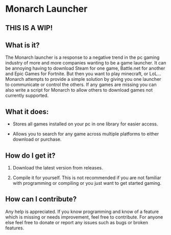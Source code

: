 # Monarch Launcher

## THIS IS A WIP!

## What is it?

The Monarch launcher is a response to a negative trend in the pc gaming industry of more and more
companies wanting to be a game launcher. It can be annoying having to download Steam for one game, Battle.net
for another and Epic Games for Fortnite. But then you want to play minecraft, or LoL... Monarch attempts 
to provide a simple solution by giving you one launcher to communicate or control the others. 
If any games are missing you can also write a script for Monarch to allow others to download games not currently
supported.

## What it does:

- Stores all games installed on your pc in one library for easier access.

- Allows you to search for any game across multiple platforms to either download or purchase.

## How do I get it?

1. Download the latest version from releases. 

2. Compile it for yourself. This is not recommended if you are not familiar with programming or compiling
or you just want to get started gaming.

## How can I contribute?

Any help is appreciated. If you know programming and know of a feature which is missing or needs improvement, feel free 
to contribute. For anyone else feel free to donate or report any issues such as bugs or broken features.